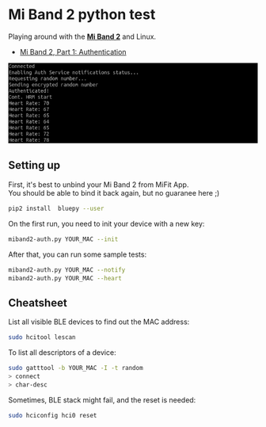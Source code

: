 # Mi Band 2 python test

Playing around with the [**Mi Band 2**](http://www.mi.com/en/miband2/) and Linux.

- [Mi Band 2, Part 1: Authentication](https://leojrfs.github.io/writing/miband2-part1-auth/)

![demo](/demo.png)

## Setting up

First, it's best to unbind your Mi Band 2 from MiFit App.  
You should be able to bind it back again, but no guaranee here ;)

```sh
pip2 install  bluepy --user
```

On the first run, you need to init your device with a new key:
```sh
miband2-auth.py YOUR_MAC --init
```

After that, you can run some sample tests:
```sh
miband2-auth.py YOUR_MAC --notify
miband2-auth.py YOUR_MAC --heart
```

## Cheatsheet

List all visible BLE devices to find out the MAC address:
```sh
sudo hcitool lescan
```

To list all descriptors of a device:
```sh
sudo gatttool -b YOUR_MAC -I -t random
> connect
> char-desc
```

Sometimes, BLE stack might fail, and the reset is needed:

```sh
sudo hciconfig hci0 reset
```

